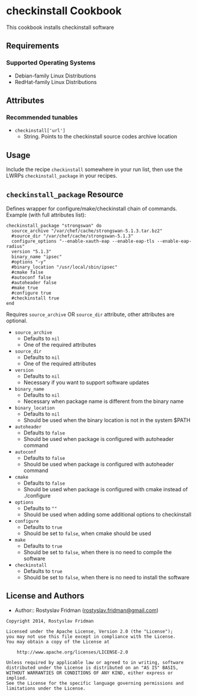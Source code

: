 checkinstall Cookbook
==============
This cookbook installs checkinstall software

Requirements
------------
### Supported Operating Systems
- Debian-family Linux Distributions
- RedHat-family Linux Distributions

Attributes
----------
### Recommended tunables

* `checkinstall['url']`
  - String. Points to the checkinstall source codes archive location

Usage
-----
Include the recipe `checkinstall` somewhere in your run list, then use the LWRPs `checkinstall_package` in your recipes.

`checkinstall_package` Resource
-------------------------------

Defines wrapper for configure/make/checkinstall chain of commands.
Example (with full attributes list):

    checkinstall_package "strongswan" do
      source_archive "/var/chef/cache/strongswan-5.1.3.tar.bz2"
      #source_dir "/var/chef/cache/strongswan-5.1.3"
      configure_options "--enable-xauth-eap --enable-eap-tls --enable-eap-radius"
      version "5.1.3"
      binary_name "ipsec"
      #options "-y"
      #binary_location "/usr/local/sbin/ipsec"
      #cmake false
      #autoconf false
      #autoheader false
      #make true
      #configure true
      #checkinstall true
    end

Requires `source_archive` OR `source_dir` attribute, other attributes are optional.
* `source_archive`
  - Defaults to `nil`
  - One of the required attributes
* `source_dir`
  - Defaults to `nil`
  - One of the required attributes
* `version`
  - Defaults to `nil`
  - Necessary if you want to support software updates
* `binary_name`
  - Defaults to `nil`
  - Necessary when package name is different from the binary name
* `binary_location`
  - Defaults to `nil`
  - Should be used when the binary location is not in the system $PATH
* `autoheader`
  - Defaults to `false`
  - Should be used when package is configured with autoheader command
* `autoconf`
  - Defaults to `false`
  - Should be used when package is configured with autoheader command
* `cmake`
  - Defaults to `false`
  - Should be used when package is configured with cmake instead of ./configure
* `options`
  - Defaults to `""`
  - Should be used when adding some additional options to checkinstall
* `configure`
  - Defaults to `true`
  - Should be set to `false`, when cmake should be used
* `make`
  - Defaults to `true`
  - Should be set to `false`, when there is no need to compile the software
* `checkinstall`
  - Defaults to `true`
  - Should be set to `false`, when there is no need to install the software

License and Authors
-------------------

- Author:: Rostyslav Fridman (rostyslav.fridman@gmail.com)

```text
Copyright 2014, Rostyslav Fridman

Licensed under the Apache License, Version 2.0 (the "License");
you may not use this file except in compliance with the License.
You may obtain a copy of the License at

    http://www.apache.org/licenses/LICENSE-2.0

Unless required by applicable law or agreed to in writing, software
distributed under the License is distributed on an "AS IS" BASIS,
WITHOUT WARRANTIES OR CONDITIONS OF ANY KIND, either express or implied.
See the License for the specific language governing permissions and
limitations under the License.
```
